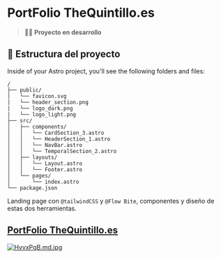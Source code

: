 # PortFolio TheQuintillo.es


> 🧑‍🚀 **Proyecto en desarrollo**

## 🚀 Estructura del proyecto

Inside of your Astro project, you'll see the following folders and files:

```
/
├── public/
│   └── favicon.svg
|   └── header_section.png
|   └── logo_dark.png
|   └── logo_light.png
├── src/
│   ├── components/
│   │   └── CardSection_3.astro
│   │   └── HeaderSection_1.astro
│   │   └── NavBar.astro
│   │   └── TemporalSection_2.astro
│   ├── layouts/
│   │   └── Layout.astro
│   │   └── Footer.astro
│   └── pages/
│       └── index.astro
└── package.json
```

Landing page con ```@tailwindCSS``` y ```@Flow Bite```, componentes y diseño de estas dos herramientas.

## [PortFolio TheQuintillo.es](https://thequintillo.es)
[![HvvxPqB.md.jpg](https://iili.io/HvvxPqB.md.jpg)](https://freeimage.host/i/HvvxPqB)
